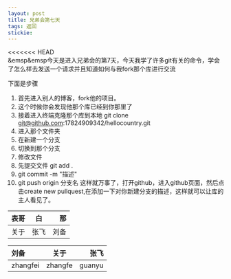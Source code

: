 ```yaml
---
layout: post
title: 兄弟会第七天
tags: 返回
stickie: 
---
```








<<<<<<< HEAD
<br>
&emsp&emsp今天是进入兄弟会的第7天，今天我学了许多git有关的命令，学会了怎么样去发送一个请求并且知道如何与我fork那个库进行交流

下面是步骤
1. 首先进入别人的博客，fork他的项目。
2. 这个时候你会发现他那个库已经到你那里了
3. 接着进入终端克隆那个库到本地 git clone git@github.com:17824909342/hellocountry.git
4. 进入那个文件夹
5. 在新建一个分支
6. 切换到那个分支
7. 修改文件
8. 先提交文件 git add .
9. git commit -m "描述"
10. git push origin 分支名
这样就万事了，打开github，进入github页面，然后点击create new pullquest,在添加一下对你新建分支的描述，这样就可以让库的主人看见了。































































|表哥|白|那|  
|:---|:---:|---:|
|关于|张飞|刘备|
























刘备|关于|张飞
:----|:----:|----:   
zhangfei|zhangfe|guanyu

